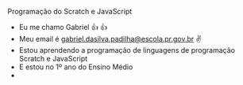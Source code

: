    Programação do Scratch e JavaScript
- Eu me chamo Gabriel :+1:
:thumbsup:
- Meu email é gabriel.dasilva.padilha@escola.pr.gov.br :v:
- Estou aprendendo a programação de linguagens de programação Scratch e JavaScript
- E estou no 1º ano do Ensino Médio 
- 
